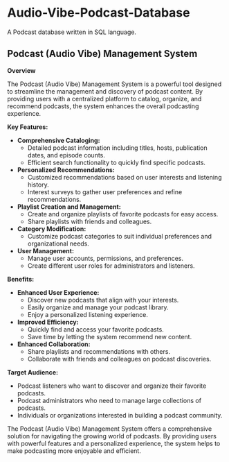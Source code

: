 # Audio-Vibe-Podcast-Database
A Podcast database written in SQL language.

## Podcast (Audio Vibe) Management System

**Overview**

The Podcast (Audio Vibe) Management System is a powerful tool designed to streamline the management and discovery of podcast content. By providing users with a centralized platform to catalog, organize, and recommend podcasts, the system enhances the overall podcasting experience.

**Key Features:**

* **Comprehensive Cataloging:**
  * Detailed podcast information including titles, hosts, publication dates, and episode counts.
  * Efficient search functionality to quickly find specific podcasts.
* **Personalized Recommendations:**
  * Customized recommendations based on user interests and listening history.
  * Interest surveys to gather user preferences and refine recommendations.
* **Playlist Creation and Management:**
  * Create and organize playlists of favorite podcasts for easy access.
  * Share playlists with friends and colleagues.
* **Category Modification:**
  * Customize podcast categories to suit individual preferences and organizational needs.
* **User Management:**
  * Manage user accounts, permissions, and preferences.
  * Create different user roles for administrators and listeners.

**Benefits:**

* **Enhanced User Experience:**
  * Discover new podcasts that align with your interests.
  * Easily organize and manage your podcast library.
  * Enjoy a personalized listening experience.
* **Improved Efficiency:**
  * Quickly find and access your favorite podcasts.
  * Save time by letting the system recommend new content.
* **Enhanced Collaboration:**
  * Share playlists and recommendations with others.
  * Collaborate with friends and colleagues on podcast discoveries.

**Target Audience:**

* Podcast listeners who want to discover and organize their favorite podcasts.
* Podcast administrators who need to manage large collections of podcasts.
* Individuals or organizations interested in building a podcast community.

The Podcast (Audio Vibe) Management System offers a comprehensive solution for navigating the growing world of podcasts. By providing users with powerful features and a personalized experience, the system helps to make podcasting more enjoyable and efficient.
